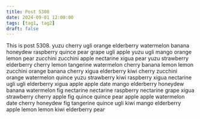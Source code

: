 ```yaml
---
title: Post 5308
date: 2024-09-01 12:00:00
tags: [tag1, tag2]
draft: false
---
```

This is post 5308.
yuzu
cherry
ugli
orange
elderberry
watermelon
banana
honeydew
raspberry
quince
pear
grape
ugli
apple
yuzu
ugli
mango
orange
lemon
pear
zucchini
zucchini
apple
nectarine
xigua
pear
yuzu
strawberry
elderberry
cherry
lemon
tangerine
watermelon
cherry
banana
lemon
lemon
zucchini
orange
banana
cherry
xigua
elderberry
kiwi
cherry
zucchini
orange
watermelon
quince
yuzu
strawberry
kiwi
raspberry
xigua
nectarine
ugli
ugli
elderberry
xigua
apple
apple
date
mango
elderberry
honeydew
banana
watermelon
fig
nectarine
nectarine
raspberry
nectarine
grape
xigua
strawberry
cherry
apple
fig
quince
quince
pear
apple
apple
watermelon
date
cherry
honeydew
fig
tangerine
quince
ugli
kiwi
mango
elderberry
apple
lemon
lemon
kiwi
elderberry
pear
